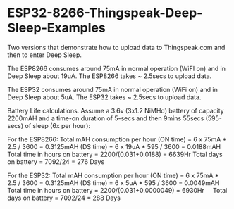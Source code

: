 # ESP32-8266-Thingspeak-Deep-Sleep-Examples

Two versions that demonstrate how to upload data to Thingspeak.com and then to enter Deep Sleep.

The ESP8266 consumes around 75mA in normal operation (WiFI on) and in Deep Sleep about 19uA. The ESP8266 takes ~ 2.5secs to upload data.

The ESP32 consumes around 75mA in normal operation (WiFi on) and in Deep Sleep about 5uA. The ESP32 takes ~ 2.5secs to upload data.

Battery Life calculations. Assume a 3.6v (3x1.2 NiMHd) battery of capacity 2200mAH and a time-on duration of 5-secs and
then 9mins 55secs (595-secs) of sleep (6x per hour):

For the ESP8266: Total mAH consumption per hour (ON time) = 6 x 75mA * 2.5 / 3600 = 0.3125mAH
                                                (DS time) = 6 x 19uA * 595 / 3600 = 0.0188mAH
                                                Total time in hours on battery = 2200/(0.031+0.0188) = 6639Hr
                                                Total days on battery = 7092/24 = 276 Days

For the ESP32: Total mAH consumption per hour (ON time) = 6 x 75mA * 2.5 / 3600 = 0.3125mAH
                                              (DS time) = 6 x  5uA * 595 / 3600 = 0.0049mAH
                                              Total time in hours on battery = 2200/(0.031+0.0000049) = 6930Hr    
                                              Total days on battery = 7092/24 = 288 Days
        
        
        
        
        
        
        
        
        
        
        
